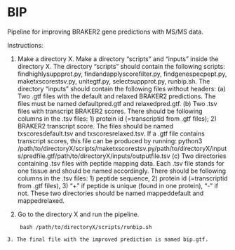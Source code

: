 # BIP
Pipeline for improving BRAKER2 gene predictions with MS/MS data.


Instructions:

1.  Make a directory X. Make a directory “scripts” and “inputs” inside the directory X. The directory “scripts” should contain the following scripts: findhighlysuppprot.py, findandapplyscorefilter.py, findgenespecpept.py, maketxscorestsv.py, unitegtf.py, selectsuppprot.py, runbip.sh. The directory “inputs” should contain the following files without headers:
(a) Two .gtf files with the default and relaxed BRAKER2 predictions. The files must be named defaultpred.gtf and relaxedpred.gtf.
(b) Two .tsv files with transcript BRAKER2 scores. There should be following columns in the .tsv files: 1) protein id (=transcriptid from .gtf files); 2) BRAKER2 transcript score. The files should be named txscoresdefault.tsv and txscoresrelaxed.tsv. If a .gtf file contains transcript scores, this file can be produced by running: 
    python3 /path/to/directoryX/scripts/maketxscorestsv.py\/path/to/directoryX/inputs/predfile.gtf\/path/to/directoryX/inputs/outputfile.tsv
(c) Two directories containing .tsv files with peptide mapping data. Each .tsv file stands for one tissue and should be named accordingly. There should be following columns in the .tsv files: 1) peptide sequence, 2) protein id (=transcriptid from .gtf files), 3) “+” if peptide is unique (found in one protein), “-” if not. These two directories should be named mappeddefault and mappedrelaxed. 

2. Go to the directory X and run the pipeline.
```
    bash /path/to/directoryX/scripts/runbip.sh  

3. The final file with the improved prediction is named bip.gtf.
